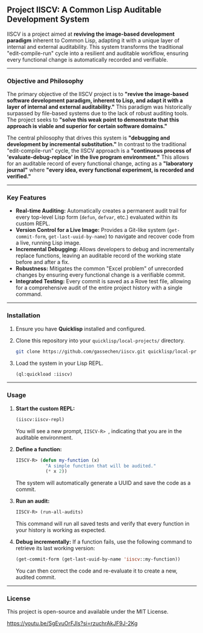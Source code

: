 ## Project IISCV: A Common Lisp Auditable Development System

IISCV is a project aimed at **reviving the image-based development paradigm** inherent to Common Lisp, adapting it with a unique layer of internal and external auditability. This system transforms the traditional "edit-compile-run" cycle into a resilient and auditable workflow, ensuring every functional change is automatically recorded and verifiable.

-----

### Objective and Philosophy

The primary objective of the IISCV project is to **"revive the image-based software development paradigm, inherent to Lisp, and adapt it with a layer of internal and external auditability."** This paradigm was historically surpassed by file-based systems due to the lack of robust auditing tools. The project seeks to **"solve this weak point to demonstrate that this approach is viable and superior for certain software domains."**

The central philosophy that drives this system is **"debugging and development by incremental substitution."** In contrast to the traditional "edit-compile-run" cycle, the IISCV approach is a **"continuous process of 'evaluate-debug-replace' in the live program environment."** This allows for an auditable record of every functional change, acting as a **"laboratory journal"** where **"every idea, every functional experiment, is recorded and verified."**

-----

### Key Features

  * **Real-time Auditing:** Automatically creates a permanent audit trail for every top-level Lisp form (`defun`, `defvar`, etc.) evaluated within its custom REPL.
  * **Version Control for a Live Image:** Provides a Git-like system (`get-commit-form`, `get-last-uuid-by-name`) to navigate and recover code from a live, running Lisp image.
  * **Incremental Debugging:** Allows developers to debug and incrementally replace functions, leaving an auditable record of the working state before and after a fix.
  * **Robustness:** Mitigates the common "Excel problem" of unrecorded changes by ensuring every functional change is a verifiable commit.
  * **Integrated Testing:** Every commit is saved as a Rove test file, allowing for a comprehensive audit of the entire project history with a single command.

-----

### Installation

1.  Ensure you have **Quicklisp** installed and configured.

2.  Clone this repository into your `quicklisp/local-projects/` directory.

    ```bash
    git clone https://github.com/gassechen/iiscv.git quicklisp/local-projects/iiscv
    ```

3.  Load the system in your Lisp REPL.

    ```lisp
    (ql:quickload :iiscv)
    ```

-----

### Usage

1.  **Start the custom REPL:**

    ```lisp
    (iiscv:iiscv-repl)
    ```

    You will see a new prompt, ` IISCV-R>  `, indicating that you are in the auditable environment.

2.  **Define a function:**

    ```lisp
    IISCV-R> (defun my-function (x)
               "A simple function that will be audited."
               (* x 2))
    ```

    The system will automatically generate a UUID and save the code as a commit.

3.  **Run an audit:**

    ```lisp
    IISCV-R> (run-all-audits)
    ```

    This command will run all saved tests and verify that every function in your history is working as expected.

4.  **Debug incrementally:**
    If a function fails, use the following command to retrieve its last working version:

    ```lisp
    (get-commit-form (get-last-uuid-by-name 'iiscv::my-function))
    ```

    You can then correct the code and re-evaluate it to create a new, audited commit.

-----

### License

This project is open-source and available under the MIT License.

https://youtu.be/SgEvuOrFJIs?si=rzuchrAkJF9J-2Kg
